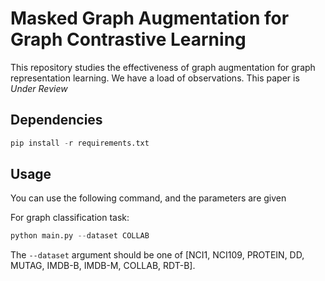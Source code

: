 # Masked Graph Augmentation for Graph Contrastive Learning

This repository studies the effectiveness of graph augmentation for graph representation learning.
We have a load of observations.
This paper is *Under Review*

## Dependencies

```python
pip install -r requirements.txt
```

## Usage

You can use the following command, and the parameters are given

For graph classification task:
```python
python main.py --dataset COLLAB
```

The `--dataset` argument should be one of [NCI1, NCI109, PROTEIN, DD, MUTAG, IMDB-B, IMDB-M, COLLAB, RDT-B].
